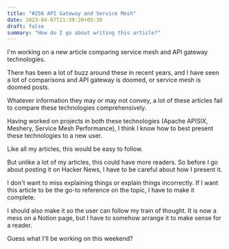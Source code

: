 ```yaml
---
title: "#256 API Gateway and Service Mesh"
date: 2023-04-07T21:59:20+05:30
draft: false
summary: "How do I go about writing this article?"
---
```


I'm working on a new article comparing service mesh and API gateway technologies.

There has been a lot of buzz around these in recent years, and I have seen a lot of comparisons and API gateway is doomed, or service mesh is doomed posts.

Whatever information they may or may not convey, a lot of these articles fail to compare these technologies comprehensively.

Having worked on projects in both these technologies (Apache APISIX, Meshery, Service Mesh Performance), I think I know how to best present these technologies to a new user.

Like all my articles, this would be easy to follow.

But unlike a lot of my articles, this could have more readers. So before I go about posting it on Hacker News, I have to be careful about how I present it.

I don't want to miss explaining things or explain things incorrectly. If I want this article to be the go-to reference on the topic, I have to make it complete.

I should also make it so the user can follow my train of thought. It is now a mess on a Notion page, but I have to somehow arrange it to make sense for a reader.

Guess what I'll be working on this weekend?
